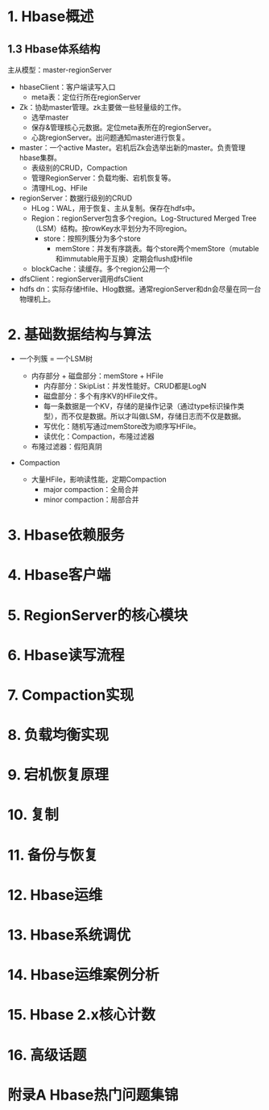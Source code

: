 # 1. Hbase概述

## 1.3 Hbase体系结构

主从模型：master-regionServer
* hbaseClient：客户端读写入口
  * meta表：定位行所在regionServer
* Zk：协助master管理。zk主要做一些轻量级的工作。
  * 选举master
  * 保存&管理核心元数据。定位meta表所在的regionServer。
  * 心跳regionServer。出问题通知master进行恢复。
* master：一个active Master。宕机后Zk会选举出新的master。负责管理hbase集群。
  * 表级别的CRUD，Compaction
  * 管理RegionServer：负载均衡、宕机恢复等。
  * 清理HLog、HFile
* regionServer：数据行级别的CRUD
  * HLog：WAL，用于恢复、主从复制。保存在hdfs中。
  * Region：regionServer包含多个region。Log-Structured Merged Tree（LSM）结构。按rowKey水平划分为不同region。
    * store：按照列簇分为多个store
      * memStore：并发有序跳表。每个store两个memStore（mutable和immutable用于互换）定期会flush成Hfile
  * blockCache：读缓存。多个region公用一个
* dfsClient：regionServer调用dfsClient
* hdfs dn：实际存储Hfile、Hlog数据。通常regionServer和dn会尽量在同一台物理机上。

# 2. 基础数据结构与算法

* 一个列簇 = 一个LSM树
  * 内存部分 + 磁盘部分：memStore + HFile
    * 内存部分：SkipList：并发性能好。CRUD都是LogN
    * 磁盘部分：多个有序KV的HFile文件。
    * 每一条数据是一个KV，存储的是操作记录（通过type标识操作类型），而不仅是数据。所以才叫做LSM，存储日志而不仅是数据。
    * 写优化：随机写通过memStore改为顺序写HFile。
    * 读优化：Compaction，布隆过滤器
  * 布隆过滤器：假阳真阴

* Compaction
  * 大量HFile，影响读性能，定期Compaction
    * major compaction：全局合并
    * minor compaction：局部合并

# 3. Hbase依赖服务

# 4. Hbase客户端

# 5. RegionServer的核心模块

# 6. Hbase读写流程

# 7. Compaction实现

# 8. 负载均衡实现

# 9. 宕机恢复原理

# 10. 复制

# 11. 备份与恢复

# 12. Hbase运维

# 13. Hbase系统调优

# 14. Hbase运维案例分析

# 15. Hbase 2.x核心计数

# 16. 高级话题

# 附录A Hbase热门问题集锦
